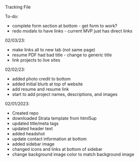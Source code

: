 Tracking File

To-do:
- complete form section at bottom - get form to work?
- redo modals to have links - current MVP just has direct links

02/03/23:
- make links all to new tab (not same page)
- resume PDF had bad title - change to generic title
- link projects to live sites

02/02/23:
- added photo credit to bottom
- added initial blurb at top of website
- add resume and resume link
- start to add project names, descriptions, and images


02/01/2023:
- Created repo
- downloaded Strata template from html5up
- updated title/meta tags
- updated header text
- added headshot
- update contact information at bottom
- added sidebar image
- changed icons and links at bottom of sidebar
- change background image color to match background image

